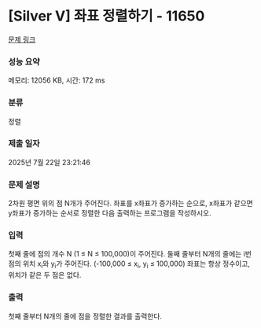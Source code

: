 # [Silver V] 좌표 정렬하기 - 11650 

[문제 링크](https://www.acmicpc.net/problem/11650) 

### 성능 요약

메모리: 12056 KB, 시간: 172 ms

### 분류

정렬

### 제출 일자

2025년 7월 22일 23:21:46

### 문제 설명

<p>2차원 평면 위의 점 N개가 주어진다. 좌표를 x좌표가 증가하는 순으로, x좌표가 같으면 y좌표가 증가하는 순서로 정렬한 다음 출력하는 프로그램을 작성하시오.</p>

### 입력 

 <p>첫째 줄에 점의 개수 N (1 ≤ N ≤ 100,000)이 주어진다. 둘째 줄부터 N개의 줄에는 i번점의 위치 x<sub>i</sub>와 y<sub>i</sub>가 주어진다. (-100,000 ≤ x<sub>i</sub>, y<sub>i</sub> ≤ 100,000) 좌표는 항상 정수이고, 위치가 같은 두 점은 없다.</p>

### 출력 

 <p>첫째 줄부터 N개의 줄에 점을 정렬한 결과를 출력한다.</p>

